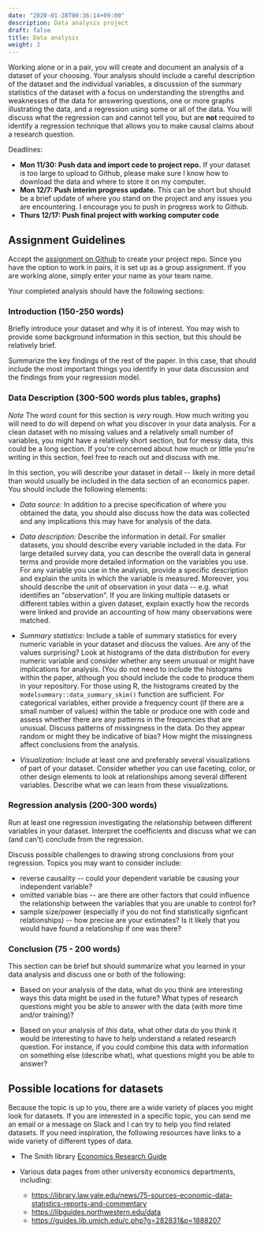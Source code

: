 ```yaml
---
date: "2020-01-28T00:36:14+09:00"
description: Data analysis project
draft: false
title: Data analysis
weight: 3
---
```


Working alone or in a pair, you will create and document an analysis of a dataset of your choosing. Your analysis should include a careful description of the dataset and the individual variables, a discussion of the summary statistics of the dataset with a focus on understanding the strengths and weaknesses of the data for answering questions, one or more graphs illustrating the data, and a regression using some or all of the data. You will discuss what the regression can and cannot tell you, but are **not** required to identify a regression technique that allows you to make causal claims about a research question.

Deadlines:
- **Mon 11/30: Push data and import code to project repo.** If your dataset is too large to upload to Github, please make sure I know how to download the data and where to store it on my computer.
- **Mon 12/7: Push interim progress update.** This can be short but should be a brief update of where you stand on the project and any issues you are encountering. I encourage you to push in progress work to Github.
- **Thurs 12/17: Push final project with working computer code**

## Assignment Guidelines

Accept the [assignment on Github](https://classroom.github.com/g/aQCe1TqJ) to create your project repo. Since you have the option to work in pairs, it is set up as a group assignment. If you are working alone, simply enter your name as your team name.

Your completed analysis should have the following sections:

### Introduction (150-250 words)

Briefly introduce your dataset and why it is of interest. You may wish to provide some background information in this section, but this should be relatively brief. 

Summarize the key findings of the rest of the paper. In this case, that should include the most important things you identify in your data discussion and the findings from your regression model.

### Data Description (300-500 words plus tables, graphs)

*Note* The word count for this section is *very* rough. How much writing you will need to do will depend on what you discover in your data analysis. For a clean dataset with no missing values and a relatively small number of variables, you might have a relatively short section, but for messy data, this could be a long section. If you're concerned about how much or little you're writing in this section, feel free to reach out and discuss with me.

In this section, you will describe your dataset in detail -- likely in more detail than would usually be included in the data section of an economics paper. You should include the following elements:

- *Data source:* In addition to a precise specification of where you obtained the data, you should also discuss how the data was collected and any implications this may have for analysis of the data.

- *Data description:* Describe the information in detail. For smaller datasets, you should describe every variable included in the data. For large detailed survey data, you can describe the overall data in general terms and provide more detailed information on the variables you use. For any variable you use in the analysis, provide a specific description and explain the units in which the variable is measured. Moreover, you should describe the unit of observation in your data -- e.g. what identifies an "observation". If you are linking multiple datasets or different tables within a given dataset, explain exactly how the records were linked and provide an accounting of how many observations were matched.

- *Summary statistics:* Include a table of summary statistics for every numeric variable in your dataset and discuss the values. Are any of the values surprising? Look at histograms of the data distribution for every numeric variable and consider whether any seem unusual or might have implications for analysis. (You do not need to include the histograms within the paper, although you should include the code to produce them in your repository. For those using R, the histograms created by the `modelsummary::data_summary_skim()` function are sufficient. For categorical variables, either provide a frequency count (if there are a small number of values) within the table or produce one with code and assess whether there are any patterns in the frequencies that are unusual. Discuss patterns of missingness in the data. Do they appear random or might they be indicative of bias? How might the missingness affect conclusions from the analysis.

- *Visualization:* Include at least one and preferably several visualizations of part of your dataset. Consider whether you can use faceting, color, or other design elements to look at relationships among several different variables. Describe what we can learn from these visualizations.

### Regression analysis (200-300 words)

Run at least one regression investigating the relationship between different variables in your dataset. Interpret the coefficients and discuss what we can (and can't) conclude from the regression.

Discuss possible challenges to drawing strong conclusions from your regression. Topics you may want to consider include:

- reverse causality -- could your dependent variable be causing your independent variable?
- omitted variable bias -- are there are other factors that could influence the relationship between the variables that you are unable to control for?
- sample size/power (especially if you do not find statistically signficant relationships) -- how precise are your estimates? Is it likely that you would have found a relationship if one was there?

### Conclusion (75 - 200 words)

This section can be brief but should summarize what you learned in your data analysis and discuss one or both of the following:

- Based on your analysis of the data, what do you think are interesting ways this data might be used in the future? What types of research questions might you be able to answer with the data (with more time and/or training)?

- Based on your analysis of *this* data, what other data do you think it would be interesting to have to help understand a related research question. For instance, if you could combine this data with information on something else (describe what), what questions might you be able to answer?


## Possible locations for datasets

Because the topic is up to you, there are a wide variety of places you might look for datasets. If you are interested in a specific topic, you can send me an email or a message on Slack and I can try to help you find related datasets. If you need inspiration, the following resources have links to a wide variety of different types of data.

- The Smith library [Economics Research Guide](https://libguides.smith.edu/economics/statisticsdata)
- Various data pages from other university economics departments, including:

    * https://library.law.yale.edu/news/75-sources-economic-data-statistics-reports-and-commentary
    * https://libguides.northwestern.edu/data
    * https://guides.lib.umich.edu/c.php?g=282831&p=1888207